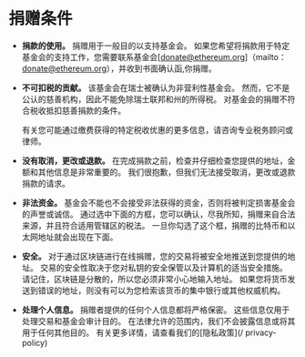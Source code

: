 # 捐赠条件

+ **捐款的使用。**  捐赠用于一般目的以支持基金会。  如果您希望将捐款用于特定基金会的支持工作，您需要联系基金会[donate@ethereum.org]（mailto：donate@ethereum.org），并收到书面确认函,你捐赠。

+ **不可扣税的贡献。**  该基金会在瑞士被确认为非营利性基金会。  然而，它不是公认的慈善机构，因此不能免除瑞士联邦和州的所得税。  对基金会的捐赠不符合税收抵扣慈善捐款的条件。

    有关您可能通过缴费获得的特定税收优惠的更多信息，请咨询专业税务顾问或律师。

+ **没有取消，更改或退款。**   在完成捐款之前，检查并仔细检查您提供的地址，金额和其他信息是非常重要的。  我们很抱歉，但我们无法接受取消，更改或退款捐款的请求。

+ **非法资金。**  基金会不能也不会接受非法获得的资金，否则将被判定损害基金会的声誉或诚信。 通过选中下面的方框，您可以确认，尽我所知，捐赠来自合法来源，并且符合适用管辖区的税法。 一旦你勾选了这个框，捐赠的比特币和以太网地址就会出现在下面。

+ **安全。**  对于通过区块链进行在线捐赠，您的交易将被安全地推送到您提供的地址。  交易的安全性取决于您对私钥的安全保管以及计算机的适当安全措施。 请记住，区块链是分散的，所以您必须非常小心地输入地址。  如果您将货币发送到错误的地址，则没有可以为您检索该货币的集中银行或其他权威机构。

+ **处理个人信息。**  捐赠者提供的任何个人信息都将严格保密。  这些信息仅用于处理交易和基金会审计目的。  在法律允许的范围内，我们不会披露信息或将其用于任何其他目的。  有关更多详情，请查看我们的[隐私政策](/ privacy-policy)
